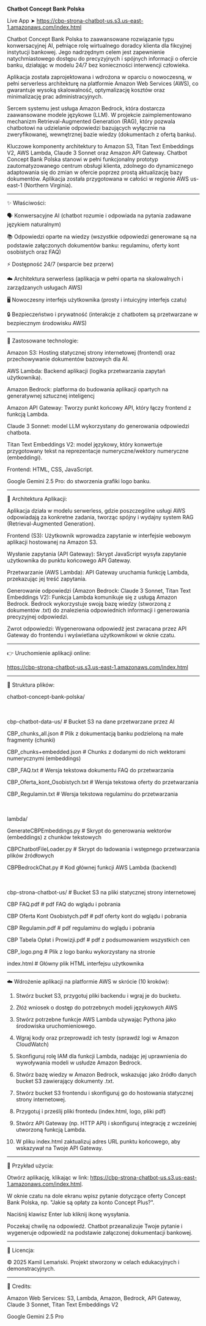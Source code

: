 **Chatbot Concept Bank Polska**

Live App ➤ https://cbp-strona-chatbot-us.s3.us-east-1.amazonaws.com/index.html

Chatbot Concept Bank Polska to zaawansowane rozwiązanie typu konwersacyjnej AI, pełniące rolę wirtualnego doradcy klienta dla fikcyjnej instytucji bankowej. Jego nadrzędnym celem jest zapewnienie natychmiastowego dostępu do precyzyjnych i spójnych informacji o ofercie banku, działając w modelu 24/7 bez konieczności interwencji człowieka.

Aplikacja została zaprojektowana i wdrożona w oparciu o nowoczesną, w pełni serverless architekturę na platformie Amazon Web Services (AWS), co gwarantuje wysoką skalowalność, optymalizację kosztów oraz minimalizację prac administracyjnych.

Sercem systemu jest usługa Amazon Bedrock, która dostarcza zaawansowane modele językowe (LLM). W projekcie zaimplementowano mechanizm Retrieval-Augmented Generation (RAG), który pozwala chatbotowi na udzielanie odpowiedzi bazujących wyłącznie na zweryfikowanej, wewnętrznej bazie wiedzy (dokumentach z ofertą banku).

Kluczowe komponenty architektury to Amazon S3, Titan Text Embeddings V2, AWS Lambda, Claude 3 Sonnet oraz Amazon API Gateway.
Chatbot Concept Bank Polska stanowi w pełni funkcjonalny prototyp zautomatyzowanego centrum obsługi klienta, zdolnego do dynamicznego adaptowania się do zmian w ofercie poprzez prostą aktualizację bazy dokumentów.
Aplikacja została przygotowana w całości w regionie AWS us-east-1 (Northern Virginia).

------------
✨ Właściwości:

🗣️ Konwersacyjne AI (chatbot rozumie i odpowiada na pytania zadawane językiem naturalnym)

📚 Odpowiedzi oparte na wiedzy (wszystkie odpowiedzi generowane są na podstawie załączonych dokumentów banku: regulaminu, oferty kont osobistych oraz FAQ)

⚡ Dostępność 24/7 (wsparcie bez przerw)

☁️ Architektura serwerless (aplikacja w pełni oparta na skalowalnych i zarządzanych usługach AWS)

🖥️ Nowoczesny interfejs użytkownika (prosty i intuicyjny interfejs czatu)

🔒 Bezpieczeństwo i prywatność (interakcje z chatbotem są przetwarzane w bezpiecznym środowisku AWS)

------------
🧪 Zastosowane technologie:

Amazon S3: Hosting statycznej strony internetowej (frontend) oraz przechowywanie dokumentów bazowych dla AI.

AWS Lambda: Backend aplikacji (logika przetwarzania zapytań użytkownika).

Amazon Bedrock: platforma do budowania aplikacji opartych na generatywnej sztucznej inteligencj

Amazon API Gateway: Tworzy punkt końcowy API, który łączy frontend z funkcją Lambda.

Claude 3 Sonnet: model LLM wykorzystany do generowania odpowiedzi chatbota.

Titan Text Embeddings V2: model językowy, który konwertuje przygotowany tekst na reprezentacje numeryczne/wektory numeryczne (embeddingi).

Frontend: HTML, CSS, JavaScript.

Google Gemini 2.5 Pro: do stworzenia grafiki logo banku.

------------
🧠 Architektura Aplikacji:

Aplikacja działa w modelu serwerless, gdzie poszczególne usługi AWS odpowiadają za konkretne zadania, tworząc spójny i wydajny system RAG (Retrieval-Augmented Generation).

Frontend (S3): Użytkownik wprowadza zapytanie w interfejsie webowym aplikacji hostowanej na Amazon S3.

Wysłanie zapytania (API Gateway): Skrypt JavaScript wysyła zapytanie użytkownika do punktu końcowego API Gateway.

Przetwarzanie (AWS Lambda): API Gateway uruchamia funkcję Lambda, przekazując jej treść zapytania.

Generowanie odpowiedzi (Amazon Bedrock: Claude 3 Sonnet, Titan Text Embeddings V2): Funkcja Lambda komunikuje się z usługą Amazon Bedrock. Bedrock wykorzystuje swoją bazę wiedzy (stworzoną z dokumentów .txt) do znalezienia odpowiednich informacji i generowania precyzyjnej odpowiedzi.

Zwrot odpowiedzi: Wygenerowana odpowiedź jest zwracana przez API Gateway do frontendu i wyświetlana użytkownikowi w oknie czatu.

------------
👉 Uruchomienie aplikacji online:

https://cbp-strona-chatbot-us.s3.us-east-1.amazonaws.com/index.html

------------
📂 Struktura plików:

chatbot-concept-bank-polska/
<br>
<br>
<br>

cbp-chatbot-data-us/        # Bucket S3 na dane przetwarzane przez AI

CBP_chunks_all.json             # Plik z dokumentacją banku podzieloną na małe fragmenty (chunki)

CBP_chunks+embedded.json             # Chunks z dodanymi do nich wektorami numerycznymi (embeddings)

CBP_FAQ.txt             # Wersja tekstowa dokumentu FAQ do przetwarzania

CBP_Oferta_kont_Osobistych.txt             # Wersja tekstowa oferty do przetwarzania

CBP_Regulamin.txt             # Wersja tekstowa regulaminu do przetwarzania
<br>
<br>
<br>

lambda/

GenerateCBPEmbeddings.py # Skrypt do generowania wektorów (embeddings) z chunków tekstowych

CBPChatbotFileLoader.py # Skrypt do ładowania i wstępnego przetwarzania plików źródłowych

CBPBedrockChat.py # Kod głównej funkcji AWS Lambda (backend)
<br>
<br>
<br>

cbp-strona-chatbot-us/ # Bucket S3 na pliki statycznej strony internetowej

CBP FAQ.pdf # pdf FAQ do wglądu i pobrania

CBP Oferta Kont Osobistych.pdf # pdf oferty kont do wglądu i pobrania

CBP Regulamin.pdf # pdf regulaminu do wglądu i pobrania

CBP Tabela Opłat i Prowizji.pdf # pdf z podsumowaniem wszystkich cen

CBP_logo.png # Plik z logo banku wykorzystany na stronie

index.html # Główny plik HTML interfejsu użytkownika

------------
☁️ Wdrożenie aplikacji na platformie AWS w skrócie (10 kroków):

1. Stwórz bucket S3, przygotuj pliki backendu i wgraj je do bucketu.

2. Złóż wniosek o dostęp do potrzebnych modeli językowych AWS

3. Stwórz potrzebne funkcje AWS Lambda używając Pythona jako środowiska uruchomieniowego.

4. Wgraj kody oraz przeprowadź ich testy (sprawdź logi w Amazon CloudWatch)

5. Skonfiguruj rolę IAM dla funkcji Lambda, nadając jej uprawnienia do wywoływania modeli w usłudze Amazon Bedrock.

6. Stwórz bazę wiedzy w Amazon Bedrock, wskazując jako źródło danych bucket S3 zawierający dokumenty .txt.

7. Stwórz bucket S3 frontendu i skonfiguruj go do hostowania statycznej strony internetowej.

8. Przygotuj i prześlij pliki frontedu (index.html, logo, pliki pdf)

9. Stwórz API Gateway (np. HTTP API) i skonfiguruj integrację z wcześniej utworzoną funkcją Lambda.

10. W pliku index.html zaktualizuj adres URL punktu końcowego, aby wskazywał na Twoje API Gateway.

------------
📌 Przykład użycia:

Otwórz aplikację, klikając w link: https://cbp-strona-chatbot-us.s3.us-east-1.amazonaws.com/index.html.

W oknie czatu na dole ekranu wpisz pytanie dotyczące oferty Concept Bank Polska, np. "Jakie są opłaty za konto Concept Plus?".

Naciśnij klawisz Enter lub kliknij ikonę wysyłania.

Poczekaj chwilę na odpowiedź. Chatbot przeanalizuje Twoje pytanie i wygeneruje odpowiedź na podstawie załączonej dokumentacji bankowej.

------------
📝 Licencja:

© 2025 Kamil Lemański. Projekt stworzony w celach edukacyjnych i demonstracyjnych.

------------
🙏 Credits:

Amazon Web Services:
S3, Lambda, Amazon, Bedrock, API Gateway, Claude 3 Sonnet, Titan Text Embeddings V2

Google Gemini 2.5 Pro
